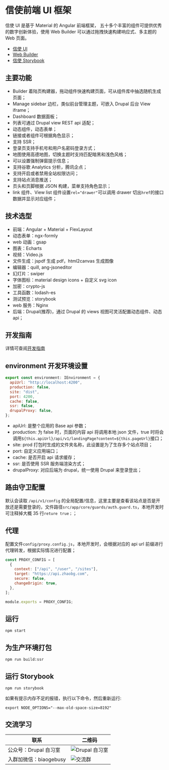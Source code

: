 # 信使前端 UI 框架

信使 UI 是基于 Material 的 Angular 前端框架， 五十多个丰富的组件可提供优秀的数字创新体验，使用 Web Builder 可以通过拖拽快速构建响应式、多主题的 Web 页面。

- [信使 UI](https://www.zhaobg.com)
- [Web Builder](https://www.zhaobg.com/builder)
- [信使 Storybook](https://ui.zhaobg.com)

## 主要功能

- Builder 着陆页构建器，拖动组件快速构建页面，可从组件库中抽选随机生成页面；
- Manage sidebar 边栏，类似前台管理主题，可嵌入 Drupal 后台 View iframe；
- Dashboard 数据面板；
- 列表可通过 Drupal view REST api 适配；
- 动态组件，动态表单；
- 链接或者组件可根据角色显示；
- 支持 SSR；
- 登录页支持手机号和用户名密码登录方式；
- 地图使用高德地图，切换主题时支持匹配暗黑和浅色风格；
- 可以设置强制弹窗提示信息；
- 支持谷歌 Analytics 分析，腾讯企点；
- 支持开启或者禁用全站权限访问；
- 支持站点消息推送；
- 页头和页脚根据 JSON 构建，菜单支持角色显示；
- link 组件、View list 组件设置`rel="drawer"`可以调用 drawer 切出`href`的接口数据并显示对应组件；

## 技术选型

- 前端：Angular + Material + FlexLayout
- 动态表单：ngx-formly
- web 动画：gsap
- 图表：Echarts
- 视频：Video.js
- 文件生成：jspdf 生成 pdf，html2canvas 生成图像
- 编辑器：quill, ang-jsoneditor
- 幻灯片：swiper
- 字体图标：material design icons + 自定义 svg icon
- 加密：crypto-js
- 工具函数：lodash-es
- 测试预览：storybook
- web 服务：Nginx
- 后端：Drupal(推荐)，通过 Drupal 的 views 视图可灵活配置动态组件、动态 api；

## 开发指南

详情可查阅[开发指南](https://ui.zhaobg.com/?path=/docs/guide--page)

## environment 开发环境设置

```javascript
export const environment: IEnvironment = {
  apiUrl: "http://localhost:4200",
  production: false,
  site: "dist",
  port: 4200,
  cache: false,
  ssr: false,
  drupalProxy: false,
};
```

- apiUrl: 是整个应用的 Base api 参数；
- production: 为 false 时，页面的内容 api 将调用本地 json 文件，true 时将会调用`${this.apiUrl}/api/v1/landingPage?content=${this.pageUrl}`接口；
- site: prod 打包时生成的文件夹名称，此设置是为了生存多个站点项目；
- port: 自定义应用端口；
- cache: 是否开启 api 请求缓存；
- ssr: 是否使用 SSR 服务端渲染方式；
- drupalProxy: 对应后端为 drupal，统一使用 Drupal 来登录登出；

## 路由守卫配置

默认会读取 `/api/v1/config` 的全局配置/信息，这里主要是查看该站点是否是开放还是需要登录的，文件路径`src/app/core/guards/auth.guard.ts`，本地开发时可注释掉大概 35 行`reture true；`；

## 代理

配置文件`config/proxy.config.js`，本地开发时，会根据对应的 api url 前缀进行代理转发，根据实际情况进行配置；

```javascript
const PROXY_CONFIG = [
  {
    context: ["/api", "/user", "/sites"],
    target: "https://api.zhaobg.com",
    secure: false,
    changeOrigin: true,
  },
];

module.exports = PROXY_CONFIG;
```

## 运行

`npm start`

## 为生产环境打包

`npm run build:ssr`

## 运行 Storybook

`npm run storybook`

如果有提示内存不足的报错，执行以下命令，然后重新运行:

`export NODE_OPTIONS="--max-old-space-size=8192"`

## 交流学习

| 联系                   | 二维码                                                                                                                             |
| ---------------------- | ---------------------------------------------------------------------------------------------------------------------------------- |
| 公众号：Drupal 自习室  | ![Drupal 自习室](https://github.com/biaogebusy/xinshi-angular/blob/master/src/assets/images/qrcode-official.jpg)                   |
| 入群加微信：biaogebusy | ![交流群](https://github.com/biaogebusy/xinshi-angular/blob/62b74b2be7bff4279976a6cfe839c91e9db57c8e/src/assets/images/wechat.jpg) |
